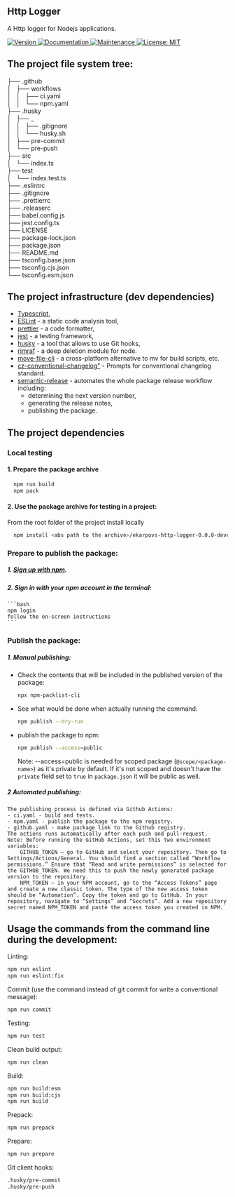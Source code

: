 ## Http Logger

A Http logger for Nodejs applications.

<p>
  <a href="https://www.npmjs.com/package/@ekarpovs/http-logger" target="_blank">
    <img alt="Version" src="https://img.shields.io/npm/v/@ekarpovs/http-logger.svg">
  </a>
  <a href="https://github.com/ekarpovs/http-logger#readme" target="_blank">
    <img alt="Documentation" src="https://img.shields.io/badge/documentation-yes-brightgreen.svg" />
  </a>
  <a href="https://github.com/ekarpovs/http-logger/graphs/commit-activity" target="_blank">
    <img alt="Maintenance" src="https://img.shields.io/badge/Maintained%3F-yes-green.svg" />
  </a>
  <a href="https://github.com/ekarpovs/http-logger/blob/master/LICENSE" target="_blank">
    <img alt="License: MIT" src="https://img.shields.io/badge/License-MIT-yellow.svg" />
  </a>
</p>

## The project file system tree:

├── .github  
│   ├── workflows  
│   │   ├── ci.yaml  
│   │   └── npm.yaml  
├── .husky  
│   ├── _  
│   │   ├── .gitignore  
│   │   └── husky.sh  
│   ├── pre-commit  
│   └── pre-push  
├── src  
│   └── index.ts  
├── test  
│   └── index.test.ts  
├── .eslintrc  
├── .gitignore  
├── .prettierrc  
├── .releaserc  
├── babel.config.js  
├── jest.config.ts  
├── LICENSE  
├── package-lock.json  
├── package.json  
├── README.md  
├── tsconfig.base.json  
├── tsconfig.cjs.json  
└── tsconfig.esm.json  

## The project infrastructure (dev dependencies)

- [Typescript](http://www.typescriptlang.org/),  
- [ESLint](https://www.npmjs.com/package/eslint) - a static code analysis tool,     
- [prettier](https://www.npmjs.com/package/prettier) - a code formatter,  
- [jest](https://www.npmjs.com/package/jest) - a testing framework,  
- [husky](https://www.npmjs.com/package/husky) - a tool that allows to use Git hooks,  
- [rimraf](https://www.npmjs.com/package/rimraf) - a deep deletion module for node.  
- [move-file-cli](https://www.npmjs.com/package/move-file-cli) - a cross-platform alternative to mv for build scripts, etc.  
- [cz-conventional-changelog"]() - Prompts for conventional changelog standard.  
- [semantic-release](https://www.npmjs.com/package/semantic-release) - automates the whole package release workflow including:   
  - determining the next version number,
  - generating the release notes, 
  - publishing the package.    

## The project dependencies

### Local testing
#### 1. Prepare the package archive
```bash
  npm run build
  npm pack
```
#### 2. Use the package archive for testing in a project: 
From the root folder of the project install locally
```bash
  npm install <abs path to the archive>/ekarpovs-http-logger-0.0.0-development.tgz 
```
### Prepare to publish the package:  
##### 1. [Sign up with npm](https://www.npmjs.com/signup).
##### 2. Sign in with your npm account in the terminal:
    ```bash
    npm login 
    follow the on-screen instructions
    ```
### Publish the package:
##### 1. Manual publishing:
 - Check the contents that will be included in the published version of the package:
    ```bash
    npx npm-packlist-cli
    ```
 - See what would be done when actually running the command:
    ```bash
    npm publish --dry-run
    ```
 - publish the package to npm:
    ```bash
    npm publish --access=public
    ```
    Note: --access=public is needed for scoped package (`@scope/<package-name>`) as it's private by default. If it's not scoped and doesn't have the `private` field set to `true` in `package.json` it will be public as well.
##### 2 Automated publishing:
    The publishing process is defined via Github Actions:
    - ci.yaml - build and tests.
    - npm.yaml - publish the package to the npm registry.
    - github.yaml - make package link to the Github registry.
    The actions runs automatically after each push and pull-request.
    Note: Before running the GitHub Actions, set this two environment variables:
        GITHUB_TOKEN – go to GitHub and select your repository. Then go to Settings/Actions/General. You should find a section called “Workflow permissions.” Ensure that “Read and write permissions” is selected for the GITHUB_TOKEN. We need this to push the newly generated package version to the repository.
        NPM_TOKEN – in your NPM account, go to the “Access Tokens” page and create a new classic token. The type of the new access token should be “Automation”. Copy the token and go to GitHub. In your repository, navigate to “Settings” and “Secrets”. Add a new repository secret named NPM_TOKEN and paste the access token you created in NPM.

## Usage the commands from the command line during the development:

Linting:
```bash
npm run eslint
npm run eslint:fix
```
Commit (use the command instead of git commit for write a conventional message):
```bash
npm run commit
```
Testing:
```bash
npm run test
```
Clean build output:
```bash
npm run clean
```
Build:
```bash
npm run build:esm
npm run build:cjs
npm run build
```
Prepack:
```bash
npm run prepack
```
Prepare:
```bash
npm run prepare
```
Git client hooks:
```bash
.husky/pre-commit
.husky/pre-push
```